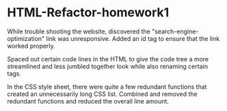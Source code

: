 # HTML-Refactor-homework1

While trouble shooting the website, discovered the "search-engine-optimization" link was unresponsive.  Added an id tag to ensure that the link worked properly.

Spaced out certain code lines in the HTML to give the code tree a more streamlined and less jumbled together look while also renaming certain tags.

In the CSS style sheet, there were quite a few redundant functions that created an unnecessarily long CSS list.  Combined and removed the redundant functions and reduced the overall line amount.